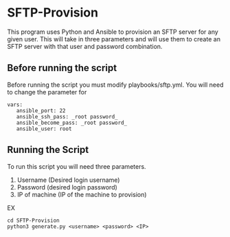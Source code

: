 # SFTP-Provision
This program uses Python and Ansible to provision an SFTP server for any given user. This will take in three parameters and will use them to create an SFTP server with that user and password combination. 

## Before running the script
Before running the script you must modify playbooks/sftp.yml. You will need to change the parameter for

```
vars:
   ansible_port: 22
   ansible_ssh_pass: _root password_
   ansible_become_pass: _root password_
   ansible_user: root
```

## Running the Script
To run this script you will need three parameters. 
1. Username (Desired login username)
2. Password (desired login password)
3. IP of machine (IP of the machine to provision)

EX
```
cd SFTP-Provision
python3 generate.py <username> <password> <IP>
```
